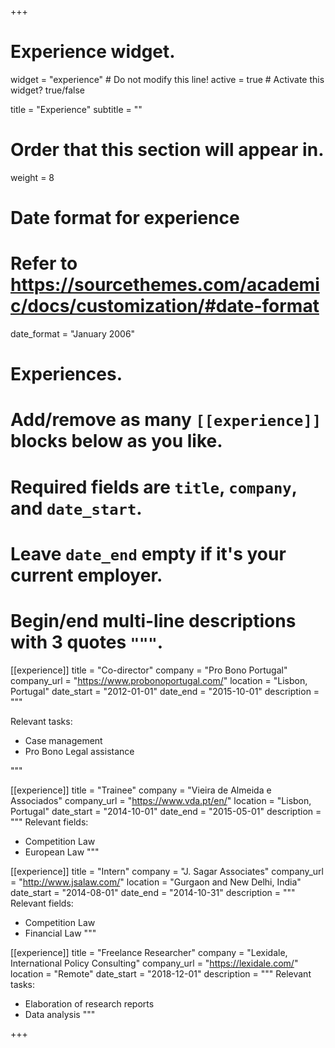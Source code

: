 +++
# Experience widget.
widget = "experience"  # Do not modify this line!
active = true  # Activate this widget? true/false

title = "Experience"
subtitle = ""

# Order that this section will appear in.
weight = 8

# Date format for experience
#   Refer to https://sourcethemes.com/academic/docs/customization/#date-format
date_format = "January 2006"

# Experiences.
#   Add/remove as many `[[experience]]` blocks below as you like.
#   Required fields are `title`, `company`, and `date_start`.
#   Leave `date_end` empty if it's your current employer.
#   Begin/end multi-line descriptions with 3 quotes `"""`.


[[experience]]
  title = "Co-director"
  company = "Pro Bono Portugal"
  company_url = "https://www.probonoportugal.com/"
  location = "Lisbon, Portugal"
  date_start = "2012-01-01"
  date_end = "2015-10-01"
  description = """
  
  Relevant tasks:
  
  * Case management
  * Pro Bono Legal assistance
  
  """

[[experience]]
  title = "Trainee"
  company = "Vieira de Almeida e Associados"
  company_url = "https://www.vda.pt/en/"
  location = "Lisbon, Portugal"
  date_start = "2014-10-01"
  date_end = "2015-05-01"
  description = """
  Relevant fields:
  
  * Competition Law
  * European Law
  """

[[experience]]
  title = "Intern"
  company = "J. Sagar Associates"
  company_url = "http://www.jsalaw.com/"
  location = "Gurgaon and New Delhi, India"
  date_start = "2014-08-01"
  date_end = "2014-10-31"
  description = """
  Relevant fields:
  
  * Competition Law
  * Financial Law
  """
  
  [[experience]]
  title = "Freelance Researcher" 
  company = "Lexidale, International Policy Consulting"
  company_url = "https://lexidale.com/"
  location = "Remote"
  date_start = "2018-12-01"
  description = """
  Relevant tasks:
  
  * Elaboration of research reports
  * Data analysis
  """


+++

